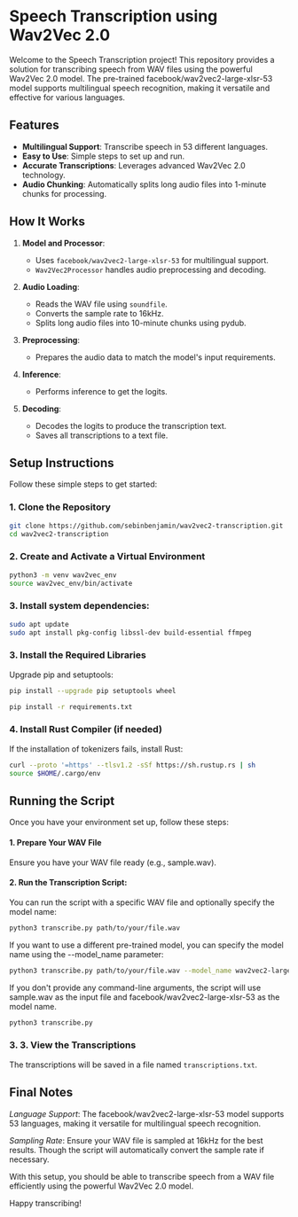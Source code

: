 # Speech Transcription using Wav2Vec 2.0

Welcome to the Speech Transcription project! This repository provides a solution for transcribing speech from WAV files using the powerful Wav2Vec 2.0 model. The pre-trained facebook/wav2vec2-large-xlsr-53 model supports multilingual speech recognition, making it versatile and effective for various languages.

## Features

- **Multilingual Support**: Transcribe speech in 53 different languages.
- **Easy to Use**: Simple steps to set up and run.
- **Accurate Transcriptions**: Leverages advanced Wav2Vec 2.0 technology.
- **Audio Chunking**: Automatically splits long audio files into 1-minute chunks for processing.


## How It Works

1. **Model and Processor**:
   - Uses `facebook/wav2vec2-large-xlsr-53` for multilingual support.
   - `Wav2Vec2Processor` handles audio preprocessing and decoding.

2. **Audio Loading**:
   - Reads the WAV file using `soundfile`.
   - Converts the sample rate to 16kHz.
   - Splits long audio files into 10-minute chunks using pydub.

3. **Preprocessing**:
   - Prepares the audio data to match the model's input requirements.

4. **Inference**:
   - Performs inference to get the logits.

5. **Decoding**:
   - Decodes the logits to produce the transcription text.
   - Saves all transcriptions to a text file.

## Setup Instructions

Follow these simple steps to get started:

### 1. Clone the Repository

```bash
git clone https://github.com/sebinbenjamin/wav2vec2-transcription.git
cd wav2vec2-transcription

```

###  2. Create and Activate a Virtual Environment

```bash
python3 -m venv wav2vec_env
source wav2vec_env/bin/activate
```

### 3. Install system dependencies:

```bash
sudo apt update
sudo apt install pkg-config libssl-dev build-essential ffmpeg

```

###  3. Install the Required Libraries

Upgrade pip and setuptools:

```bash
pip install --upgrade pip setuptools wheel
```

```bash
pip install -r requirements.txt
```

### 4. Install Rust Compiler (if needed)

If the installation of tokenizers fails, install Rust:
```bash
curl --proto '=https' --tlsv1.2 -sSf https://sh.rustup.rs | sh
source $HOME/.cargo/env
```

## Running the Script

Once you have your environment set up, follow these steps:

#### 1. Prepare Your WAV File
Ensure you have your WAV file ready (e.g., sample.wav).

#### 2. Run the Transcription Script:
You can run the script with a specific WAV file and optionally specify the model name:
```bash
python3 transcribe.py path/to/your/file.wav
```

If you want to use a different pre-trained model, you can specify the model name using the --model_name parameter:

```bash
python3 transcribe.py path/to/your/file.wav --model_name wav2vec2-large-xlsr-53-italian
```

If you don't provide any command-line arguments, the script will use sample.wav as the input file and facebook/wav2vec2-large-xlsr-53 as the model name.

```bash
python3 transcribe.py
```
### 3. 3. View the Transcriptions
The transcriptions will be saved in a file named `transcriptions.txt`.

## Final Notes

*Language Support*: The facebook/wav2vec2-large-xlsr-53 model supports 53 languages, making it versatile for multilingual speech recognition.
 
*Sampling Rate*: Ensure your WAV file is sampled at 16kHz for the best results. Though the script will automatically convert the sample rate if necessary.

With this setup, you should be able to transcribe speech from a WAV file efficiently using the powerful Wav2Vec 2.0 model.

Happy transcribing!
